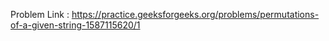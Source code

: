 Problem Link : https://practice.geeksforgeeks.org/problems/permutations-of-a-given-string-1587115620/1